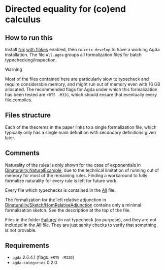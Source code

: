 # Directed equality for (co)end calculus

## How to run this

Install [Nix](https://nixos.org/download/) [with flakes](https://nixos.wiki/wiki/Flakes) enabled, then run `nix develop` to have a working Agda installation. The file `All.agda` groups all formalization files for batch typechecking/inspection.

> [!WARNING]
> Most of the files contained here are particularly slow to typecheck and require considerable memory, and might run out of memory even with 16 GB allocated.
> The recommended flags for Agda under which this formalization has been tested are `+RTS -M32G`, which should ensure that eventually every file compiles.

## Files structure

Each of the theorems in the paper links to a single formalization file, which typically only has a single main definition with secondary definitions given later.

## Comments

Naturality of the rules is only shown for the case of exponentials in [Dinaturality.NaturalExample](Dinaturality/NaturalityExample.agda), due to the technical limitation of running out of memory for most of the remaining rules.
Finding a workaround to fully formalize naturality for every rule is left for future work.

Every file which typechecks is contained in the [All](All.agda) file.

The formalization for the left relative adjunction in [Dinaturality/Sketch/HomRelativeAdjunction](Dinaturality/Sketch/HomRelativeAdjunction.agda) contains only a minimal formalization sketch. See the description at the top of the file.

Files in the folder [Failure/](Dinaturality/Failure/) do not typecheck (on purpose), and they are not included in the [All](All.agda) file. They are just sanity checks to verify that something is not provable.

## Requirements

- `agda` 2.6.4.1 (flags: `+RTS -M32G`)
- `agda-categories` 0.2.0
